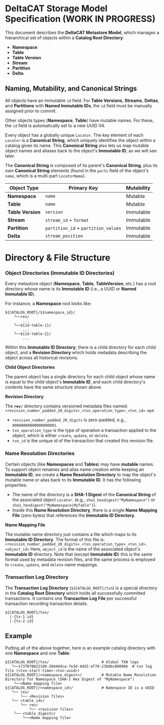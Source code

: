 # DeltaCAT Storage Model Specification (WORK IN PROGRESS)
This document describes the **DeltaCAT Metastore Model**, which manages a
hierarchical set of objects within a **Catalog Root Directory**:

- **Namespace**
- **Table**
- **Table Version**
- **Stream**
- **Partition**
- **Delta**

## Naming, Mutability, and Canonical Strings
All objects have an immutable `id` field. For **Table Versions**, **Streams**, **Deltas**, and **Partitions** with **Named Immutable IDs**, the `id` field must be manually assigned prior to commit.

Other objects types (**Namespace**, **Table**) have mutable names. For these, the `id` field is automatically set to a new UUID V4.

Every object has a globally unique `Locator`. The key element of each `Locator` is a **Canonical String**, which uniquely identifies the object within a catalog given its name. This **Canonical String** also lets us map mutable object names and aliases back to the object's **Immutable ID**, as we will see later.

The **Canonical String** is composed of its parent's **Canonical String**, plus its own **Canonical String** elements (found in the `parts` field of the object's `name`, which is a multi-part `LocatorName`).

| **Object Type**    | **Primary Key**                          | **Mutability**  |
|---------------------|------------------------------------------|-----------------|
| **Namespace**       | `name`                                  | Mutable         |
| **Table**           | `name`                                  | Mutable         |
| **Table Version**   | `version`                               | Immutable       |
| **Stream**          | `stream_id` + `format`                  | Immutable       |
| **Partition**       | `partition_id` + `partition_values`     | Immutable       |
| **Delta**           | `stream_position`                       | Immutable

# Directory & File Structure
### Object Directories (Immutable ID Directories)
Every metastore object (**Namespace**, **Table**, **TableVersion**, etc.) has a root
directory whose name is its **Immutable ID** (i.e., a UUID or **Named Immutable ID**).

For instance, a **Namespace** root looks like:
```
${CATALOG_ROOT}/${namespace_id}/
    └──rev/
        ...
    └──${id-table-1}/
        ...
    └──${id-table-2}/
        ...
```

Within this **Immutable ID Directory**, there is a child directory for each child object, and a **Revision Directory** which holds metadata describing the object across all historical revisions.

**Child Object Directories**

The parent object has a single directory for each child object whose name is equal to the child object's **Immutable ID**, and each child directory's contents have the same structure shown above.

**Revision Directory**

The **`rev/`** directory contains versioned metadata files named:
`<revision_number_padded_20_digits>_<txn_operation_type>_<txn_id>.mpk`

- `revision_number_padded_20_digits` is zero-padded, e.g., `00000000000000000001`.
- `txn_operation_type` is the type of operation a transaction applied to the object, which is either `create`, `update`, or `delete`.
- `txn_id` is the unique id of the transaction that created this revision file.

### Name Resolution Directories
Certain objects (like **Namespaces** and **Tables**) may have **mutable** names.
To support object renames and alias name creation while keeping an **Immutable ID**, we create
a **Name Resolution Directory** to map the object's mutable name or alias back to its **Immutable ID**. It has the following properties:

- The name of the directory is a **SHA-1 Digest** of the **Canonical String** of the associated object `Locator`.
  (e.g., `sha1_hexdigest("MyNamespace")` or `sha1_hexdigest("MyNamespace|MyTable")`).
- Inside this **Name Resolution Directory**, there is a single **Name Mapping File**
  (zero bytes) that references the **Immutable ID Directory**.

**Name Mapping File**

The mutable name directory just contains a file which maps to its **Immutable ID Directory**. The format of this file is: `<revision_number_padded_20_digits>_<txn_operation_type>_<txn_id>.<object_id>`
Here, `object_id` is the name of the associated object's **Immutable ID** directory. Note that (except **Immutable ID**) this is the same format used by metadata revision files, and the same process is employed to `create`, `update`, and `delete` name mappings.

### Transaction Log Directory
The **Transaction Log Directory** (`${CATALOG_ROOT}/txn`) is a special directory in the **Catalog Root Directory** which holds all successfully committed transactions. It contains one **Transaction Log File** per successful transaction recording transaction details.
```
${CATALOG_ROOT}/txn/
  |-{tx-1-id}
  |-{tx-2-id}
```

## Example
Putting all of the above together, here is an example catalog directory with one **Namespace** and one **Table**:
```
${CATALOG_ROOT}/txn/                        # Global TXN logs
   └──1737070822189-20444dca-7e3d-4dd2-af70-23b8bc890966  # txn log file (<txn-start-time>-<txn-uuid>)
${CATALOG_ROOT}/<namespace_digest>/         # Mutable Name Resolution Directory for Namespace (SHA-1 Hex Digest of "MyNamespace")
    └──<Name mapping file>
${CATALOG_ROOT}/<namespace_id>/             # Namespace ID is a UUID
   └── rev/
       └── <Revision files>
   └── <table_id>/
       └── rev/
           └── <revision files>
    └── <table_digest>/
        └──<Name mapping file>
```
